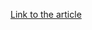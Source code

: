 [Link to the article](https://blog.eclecticiq.com/threat-actors-continually-expand-and-evolve-tools-techniques-and-associations-with-other-groups?hsLang=en)
